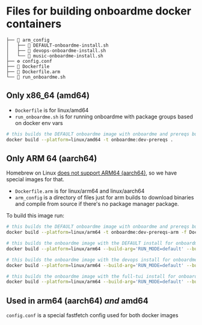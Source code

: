 # Files for building onboardme docker containers

```
├──  arm_config
│   ├──  DEFAULT-onboardme-install.sh
│   ├──  devops-onboardme-install.sh
│   └──  music-onboardme-install.sh
├── ⚙️ config.conf
├── 🐳 Dockerfile
├── 🐳 Dockerfile.arm
└──  run_onboardme.sh
```

## Only x86_64 (amd64)
- `Dockerfile` is for linux/amd64
- `run_onboardme.sh` is for running onboardme with package groups based on docker env vars

```bash
# this builds the DEFAULT onboardme image with onboardme and prereqs but doesn't run onboardme
docker build --platform=linux/amd64 -t onboardme:dev-prereqs .
```

## Only ARM 64 (aarch64)
Homebrew on Linux [does not support ARM64 (aarch64)](https://docs.brew.sh/Homebrew-on-Linux#arm-unsupported), so we have special images for that.
- `Dockerfile.arm` is for linux/arm64 and linux/aarch64
- `arm_config` is a directory of files just for arm builds to download binaries and compile from source if there's no package manager package.

To build this image run:

```bash
# this builds the DEFAULT onboardme image with onboardme and prereqs but doesn't run onboardme
docker build --platform=linux/arm64 -t onboardme:dev-prereqs-arm -f Dockerfile.arm .

# this builds the onboardme image with the DEFAULT install for onboardme
docker build --platform=linux/arm64 --build-arg='RUN_MODE=default' --build-arg='DEFAULT=True' -t onboardme:dev-arm -f Dockerfile.arm .

# this builds the onboardme image with the devops install for onboardme
docker build --platform=linux/arm64 --build-arg='RUN_MODE=default' --build-arg='DEFAULT=True' --build-arg='DEVOPS=True' -t onboardme:dev-devops-arm -f Dockerfile.arm .

# this builds the onboardme image with the full-tui install for onboardme
docker build --platform=linux/arm64 --build-arg='RUN_MODE=default' --build-arg='DEFAULT=True' --build-arg='DEVOPS=True' --build-arg='MUSIC=True' -t onboardme:dev-full-tui-arm -f Dockerfile.arm .
```

## Used in arm64 (aarch64) _and_ amd64
`config.conf` is a special fastfetch config used for both docker images
